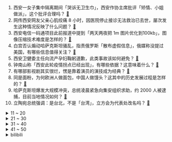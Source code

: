 1. 西安一女子集中隔离期间「哭诉无卫生巾」，西安作协主席批评「矫情、小姐做派」，这个批评合理吗？ [:link:](https://www.zhihu.com/question/510206279)
2. 网传西安网友父亲心肌绞痛 8 小时，因医院停止接诊无法救治已去世，屡次发生这种情况反映了什么问题？ [:link:](https://www.zhihu.com/question/510039267)
3. 西安电信一码通项目此前报道中提到「两天两夜把 1m 图片优化到100kb」，图像压缩技术难度是怎样的？ [:link:](https://www.zhihu.com/question/509997789)
4. 白宫否认煽动哈萨克斯坦骚乱，指责俄罗斯「散布虚假信息」，俄媒称没提过美国，有哪些信息值得关注？ [:link:](https://www.zhihu.com/question/510168075)
5. 西安卫健委主任向流产孕妇鞠躬道歉，此类事故该如何避免？ [:link:](https://www.zhihu.com/question/510188968)
6. 钟南山称「西安此轮疫情拐点已经出现」，有哪些依据？这意味着什么？ [:link:](https://www.zhihu.com/question/510192537)
7. 有哪部影视剧其实很烂，愣是靠着演员的演技成为经典？ [:link:](https://www.zhihu.com/question/505604984)
8. 同是面粉，为何欧洲人做面包，中国人做馒头？这其中的历史发展过程是怎样的？ [:link:](https://www.zhihu.com/question/20100349)
9. 哈萨克斯坦爆发大规模冲突，总统凌晨紧急向集安组织求助，约 2000 人被逮捕，目前当地情况如何？ [:link:](https://www.zhihu.com/question/510084873)
10. 立陶宛总统强调：是台北，不是「台湾」，立方会为代表处改名吗？ [:link:](https://www.zhihu.com/question/510156063)
<details>
<summary>11 ~ 20</summary>

11. 中国侨联一副处长被免，其微信公众号「清风明月楼」曾发涉西安谣言，如何看待这一处罚？ [:link:](https://www.zhihu.com/question/510211514)
12. 电视剧版《雪中悍刀行》李淳罡在龙虎山「剑来」再入陆地神仙境，而不是在大雪坪，你能接受这段改编吗？ [:link:](https://www.zhihu.com/question/509883353)
13. 如何评价综艺《熙娣想聊》？ [:link:](https://www.zhihu.com/question/507367163)
14. 坐飞机哪个位置风景比较好呢? [:link:](https://www.zhihu.com/question/503858692)
15. 《反贪风暴》每一部评分都不及格，为什么还能拍五部？ [:link:](https://www.zhihu.com/question/509535439)
16. 如何看待德约科维奇赴澳签证被拒绝，面临被遣出澳大利亚并无缘澳网？ [:link:](https://www.zhihu.com/question/510087047)
17. 印度财政部要求小米追缴税款 8800 万美元，小米回应「全球范围内坚持合法经营」，后续可能会如何发展？ [:link:](https://www.zhihu.com/question/510052853)
18. 为什么庞青云靠流民组建的乌合之众能冲破太平军火枪阵，而满清精锐面对英国火枪阵却毫无还手之力? [:link:](https://www.zhihu.com/question/509848415)
19. 为什么学了大学物理可以秒杀全部中学物理，但是数学不能? [:link:](https://www.zhihu.com/question/508209146)
20. 张庭夫妇通过层层协议控制涉嫌传销公司，未直接持股，而陶虹既直接持股又间接持股该公司，这种操作有何影响？ [:link:](https://www.zhihu.com/question/510140366)
</details>
<details>
<summary>21 ~ 30</summary>

21. 彭博社文章指责中国「追求粮食自足推高全球粮价」，这一说法有无依据？ [:link:](https://www.zhihu.com/question/510107856)
22. 2022 年 1 月 5 日起，多家航司取消征收国内航线燃油附加费，将会对出行产生哪些影响？ [:link:](https://www.zhihu.com/question/509802893)
23. 悦诗风吟被传将关闭超 80% 中国门店，可能的原因有哪些？ [:link:](https://www.zhihu.com/question/509525848)
24. Uzi 退役后被冠以「永远滴神」，为什么在宣布复出后风评却迅速下滑画风骤变呢？ [:link:](https://www.zhihu.com/question/509965189)
25. 研究生复试提前给导师发邮件，导师回复：「欢迎报考，祝顺利。」意思是稳了吗？ [:link:](https://www.zhihu.com/question/389701976)
26. 为什么 New Balance 会落没？ [:link:](https://www.zhihu.com/question/286022815)
27. 能力好的中层领导年底突然被开，到底是为什么？ [:link:](https://www.zhihu.com/question/508940689)
28. 段誉活了 93 岁，为何不参加射雕时代的华山论剑？ [:link:](https://www.zhihu.com/question/501170943)
29. 1 月 5 日河南新增本土确诊病例 64 例，目前当地情况如何？ [:link:](https://www.zhihu.com/question/510088903)
30. 如何看待重庆「 30 日离婚冷静期」实施一周年，离婚率下降 44% ，5 万余对夫妻撤回离婚？ [:link:](https://www.zhihu.com/question/509800936)
</details>
<details>
<summary>31 ~ 40</summary>

31. 有没有那种女追男的小说，最好是校园的？ [:link:](https://www.zhihu.com/question/349979306)
32. 被要过微信的女生是因为长的好看吗？ [:link:](https://www.zhihu.com/question/500613155)
33. 山西一高铁出站口闸机检测结果为阳性，目前当地情况如何？ [:link:](https://www.zhihu.com/question/510090812)
34. 深度学习如何入门？ [:link:](https://www.zhihu.com/question/26006703)
35. 为什么身边的人都常年执着于游玩一到两款游戏？ [:link:](https://www.zhihu.com/question/478744036)
36. 你能接受孩子的平庸吗？ [:link:](https://www.zhihu.com/question/358573044)
37. 中国是一个适合旅游的国家吗？ [:link:](https://www.zhihu.com/question/508065742)
38. 已经有了游戏本，但带起来太重了，选择 iPad 还是轻薄本？ [:link:](https://www.zhihu.com/question/508702856)
39. 为什么职业拳手打比赛不会让自己进入愤怒状态? [:link:](https://www.zhihu.com/question/506999636)
40. 为什么职场让人觉得不幸福？ [:link:](https://www.zhihu.com/question/505122640)
</details>
<details>
<summary>41 ~ 50</summary>

41. 诗词中的美好祝福有哪些？ [:link:](https://www.zhihu.com/question/463995994)
42. 和「快餐式消遣」相比，读书带来的「愉悦感」有什么不同？ [:link:](https://www.zhihu.com/question/510010501)
43. 打算自己装修，有哪些重要的准备工作和注意事项？ [:link:](https://www.zhihu.com/question/268827913)
44. 男生会喜欢上一个天天找他聊天的女生吗? [:link:](https://www.zhihu.com/question/332843285)
45. 2022 年伊始，你是如何度过你的元旦假期的？ [:link:](https://www.zhihu.com/question/509761034)
46. 写小说缺乏画面感，咋弄？ [:link:](https://www.zhihu.com/question/492920320)
47. 如何评价小超神 ROG 幻 X 笔记本电脑？ [:link:](https://www.zhihu.com/question/509916026)
48. 有没有什么男主是医生的言情小说？ [:link:](https://www.zhihu.com/question/483254540)
49. 1 月 5 日陕西新增本土确诊病例 63 例，目前当地情况如何？ [:link:](https://www.zhihu.com/question/510089834)
50. 一个开始很难忘掉的人，后来是怎么忘记的? [:link:](https://www.zhihu.com/question/509162785)
</details><details>
<summary>bilibili</summary>

1. 《原神》剧情PV-「神女劈观」 [:link:](//www.bilibili.com/video/BV1kS4y1T7kK)
2. 四大文明古国只剩中国，为什么只有中国文明一直延续至今？【为什么历史30】 [:link:](//www.bilibili.com/video/BV18i4y197x6)
3. 《 我 不 是 梗 神 》2021终极融梗 [:link:](//www.bilibili.com/video/BV1QD4y1F7fk)
4. 许 嵩 是 吧 [:link:](//www.bilibili.com/video/BV1kS4y1T742)
5. 【张韶涵 × 烈火战马】以音为剑，横扫千军 [:link:](//www.bilibili.com/video/BV1tL4y1J7uj)
6. 老 顽 童 [:link:](//www.bilibili.com/video/BV1wm4y1D71L)
7. 【原创歌曲】我不想谈恋爱！动画英文手书pv:Take It Back(demo) 被好朋友表白之后… [:link:](//www.bilibili.com/video/BV1tY411p7iC)
8. 极度舒适！拿来救命的药，原来是这样在身体里释放的 [:link:](//www.bilibili.com/video/BV1bF411q7ue)
9. 《是一只鱼》癫 疯 赛 [:link:](//www.bilibili.com/video/BV1vb4y1n7Vg)
10. 回家路上，遇到一个被冻住的水管……｜万物有灵且萌 唯佳酱原创 [:link:](//www.bilibili.com/video/BV1aP4y1E7tJ)
<details>
<summary>11 ~ 20</summary>

11. 又是带德国室友见世面的一天 [:link:](//www.bilibili.com/video/BV1Wa411z7Ha)
12. 【年终总结】一年更新100期！这一年我们是怎么做视频的？ [:link:](//www.bilibili.com/video/BV1NR4y1G7TM)
13. 如何在10秒内学会街舞 [:link:](//www.bilibili.com/video/BV1TZ4y1Q7xq)
14. 【明日方舟×九色鹿】“吉兆呈祥”限时活动宣传PV [:link:](//www.bilibili.com/video/BV1N3411e772)
15. 【非遗浅作】耗时三个月传统金银工艺打造中国空间站，过程艰难，结局高能 [:link:](//www.bilibili.com/video/BV1mM4y1F7yh)
16. 【罗翔】让学生呕吐，校长落泪的“营养午餐”犯了什么罪？ [:link:](//www.bilibili.com/video/BV1N3411e7bJ)
17. 【原神】2.4渊下宫宝箱全收集！（成就数185） [:link:](//www.bilibili.com/video/BV1jZ4y1S7bL)
18. 恕我直言，这烟花是我小瞧它了，还以为是普通的烟花 [:link:](//www.bilibili.com/video/BV1Tu411U7gN)
19. 乍看以为是砖头，一顿爆炒，没想到竟是湖南特色小吃... [:link:](//www.bilibili.com/video/BV1UY411a7uo)
20. 甘雨🤡：明明是我先来的，为什么会变成这样呢？ [:link:](//www.bilibili.com/video/BV1ja411z75G)
</details>
<details>
<summary>21 ~ 30</summary>

21. 远远的参观了莫迪住宅 [:link:](//www.bilibili.com/video/BV1Vu411U7CW)
22. 小朋友的演技都这么好了！“我爸爸妈妈不会说话，我要做他们的声音。” [:link:](//www.bilibili.com/video/BV1CF411i7F3)
23. 这家伙好像知道自己很可爱！ [:link:](//www.bilibili.com/video/BV1jD4y1F7A2)
24. “啊！！！！！！” [:link:](//www.bilibili.com/video/BV1Ki4y1972A)
25. 狗狗赖在大学图书馆，撒娇卖萌不肯走，保安拿它也没办法... [:link:](//www.bilibili.com/video/BV1or4y1m7cL)
26. 一句词，一个眼神，这场戏，您压轴。 [:link:](//www.bilibili.com/video/BV1dY411a72c)
27. 我 们 真 的 尽 力 了！！！ [:link:](//www.bilibili.com/video/BV1rY411a7T3)
28. 啊 [:link:](//www.bilibili.com/video/BV1FR4y1G7ei)
29. 整活！给染了发的女友贴上唇钉鼻钉纹身贴！趁她睡觉把丈母娘叫来… [:link:](//www.bilibili.com/video/BV1Z3411Y745)
30. 自制卫生纸加热炒锅 在寒冷的冬天给你带来贴心的温暖 [:link:](//www.bilibili.com/video/BV16L411V7Sv)
</details>
<details>
<summary>31 ~ 40</summary>

31. 感谢《阿衰》，感谢猫小乐老师！ [:link:](//www.bilibili.com/video/BV1oq4y1C7TQ)
32. 那些藏在中国人骨子里的浪漫！也只有中国人才懂的浪漫！ [:link:](//www.bilibili.com/video/BV11b4y1e78t)
33. 【时代少年团】拍摄花絮 [:link:](//www.bilibili.com/video/BV1Ub4y1e7iV)
34. 阿美利卡之鹰 [:link:](//www.bilibili.com/video/BV1Yb4y1e7Cg)
35. 2022年第一顿上头重口味，一半人爱到死，一半人不敢吃。 [:link:](//www.bilibili.com/video/BV1zY411a7Ne)
36. 令郎的胸大肌为何如此浮夸【阅片无数Ⅱ 33】 [:link:](//www.bilibili.com/video/BV1eq4y127gW)
37. 【原创】油管600万播放 | 苏炳添纪录片: 为生命而奔跑 6.29 | 9.83 [:link:](//www.bilibili.com/video/BV19T4y127et)
38. 我飘了，全球首吃披针单肢虾，吃完后悔死了 [:link:](//www.bilibili.com/video/BV1aL411V73y)
39. 这  都  什  么  妖  魔  鬼  怪（二） [:link:](//www.bilibili.com/video/BV1oF411e7kc)
40. 白嫖知网 [:link:](//www.bilibili.com/video/BV1f3411Y72R)
</details>
<details>
<summary>41 ~ 50</summary>

41. 新英雄·暃 CG《玉城之子》——“人们也许存在偏见，但命运没有” [:link:](//www.bilibili.com/video/BV1N3411e7CZ)
42. 你吹我Believer是吧？！ [:link:](//www.bilibili.com/video/BV1ZF411e7aQ)
43. 低成本七龙珠完全版 [:link:](//www.bilibili.com/video/BV1wm4y1D7Y3)
44. 不爱的时候比谁都成熟 [:link:](//www.bilibili.com/video/BV1444y1j7Y7)
45. 一次说清 如果你没活到退休，你之前缴的养老金怎么办？ [:link:](//www.bilibili.com/video/BV1TR4y1G749)
46. 《挂科者》（原曲：《孤勇者》）：期末不挂科！！！ [:link:](//www.bilibili.com/video/BV1Z3411Y7JN)
47. 设计师联盟 [:link:](//www.bilibili.com/video/BV17b4y1e7wh)
48. 一张让人感动到落泪的照片，原来爱一直都在 [:link:](//www.bilibili.com/video/BV17m4y1X7Tw)
49. 中、俄、美、英、法共同声明：核战争打不赢也打不得【逸语道破】 [:link:](//www.bilibili.com/video/BV1Vi4y197xG)
50. 张镇辉台球正经教学【6个不太建议使用的技巧】9.0版本 [:link:](//www.bilibili.com/video/BV1zT4y1276Y)
</details>
<details>
<summary>51 ~ 60</summary>

51. “我恩人删了我微信！”男子资助贫困男生7年，在男生即将大学毕业时删了好友 [:link:](//www.bilibili.com/video/BV1ST4y1277L)
52. 洛城MV 感谢聆听哦～ [:link:](//www.bilibili.com/video/BV1jP4y1E7uZ)
53. 小孩天性纯良？罗老师：我呸！ [:link:](//www.bilibili.com/video/BV1Lq4y1279z)
54. 2022年美国春晚 [:link:](//www.bilibili.com/video/BV1F44y1E7tP)
55. 全形态千机伞结构拆解（附建模文件） [:link:](//www.bilibili.com/video/BV1tF411q7YY)
56. 江歌案将宣判：在替刘鑫死后6年，她又被“好友刘鑫”狠狠捅了3刀！【洞察社会系列64】 [:link:](//www.bilibili.com/video/BV1gZ4y1S7pG)
57. 【阿斗】真香现场！仇家变亲家？兵不血刃化解家族危机！9.1分英剧神作《浴血黑帮》P2 [:link:](//www.bilibili.com/video/BV1om4y1S7wx)
58. 特效炸裂！年度之战！特效小哥大战建模小哥4 [:link:](//www.bilibili.com/video/BV1k34y1z7Y6)
59. 大家好，我是花江夏树，我来B站啦！新年快乐，一起撸猫呀！ [:link:](//www.bilibili.com/video/BV1W44y1j7Dv)
60. 【百草味×何同学】回家过年如何解释啥叫UP主？ [:link:](//www.bilibili.com/video/BV12u411m7mD)
</details>
<details>
<summary>61 ~ 70</summary>

61. 女生放假回家吃席，抬头发现被大妈围观，网友：隔着屏幕都能感受到紧张 [:link:](//www.bilibili.com/video/BV1Hi4y19772)
62. 当闺蜜们来你家串门 [:link:](//www.bilibili.com/video/BV1RY411a7e2)
63. 离谱！打个游戏比考研都难，修仙游戏“天花板”？ [:link:](//www.bilibili.com/video/BV1Sa411B7pF)
64. 电影最TOP：全员有大病！2021年度十大烂片盘点 [:link:](//www.bilibili.com/video/BV1rR4y1u7KZ)
65. 超可爱！小朋友成功追星消防员的反应 [:link:](//www.bilibili.com/video/BV1jq4y127Cw)
66. 还我六块钱！！！ [:link:](//www.bilibili.com/video/BV16Y411a7Gf)
67. 广州花园酒店泰安门 厨子探店¥5？？8.4 [:link:](//www.bilibili.com/video/BV1ti4y1976o)
68. 几种狠人，最后一种你绝对忍不了 [:link:](//www.bilibili.com/video/BV1i44y1j7Jo)
69. 男子带媳妇滑雪被认成黑私教 工作人员：怎么证明你媳妇是你媳妇！这事你怎么看？ [:link:](//www.bilibili.com/video/BV1Tm4y1X72z)
70. 日本最贵金枪鱼熟成28天，极致的海鲜风味重磅来袭！ [:link:](//www.bilibili.com/video/BV1yR4y1u7Vc)
</details>
<details>
<summary>71 ~ 80</summary>

71. 苹果xsmax换外屏，碰炸弹了，还没开始就结束了 [:link:](//www.bilibili.com/video/BV1EZ4y1S7Ax)
72. 离大谱！为了实现他的梦想，我们变了脸色(物理)！ [:link:](//www.bilibili.com/video/BV1oZ4y1D7W7)
73. 如果主播面试老师 [:link:](//www.bilibili.com/video/BV1gR4y1G7Y1)
74. 1700买的车轮芝士，在中间挖一个洞，竟然做成了芝士拌面 [:link:](//www.bilibili.com/video/BV1rL411V7sr)
75. 离大谱！两个笨蛋是如何进入2022的 [:link:](//www.bilibili.com/video/BV1f44y1L7Ez)
76. 【中字】发给那个说好一起坐牢却放你鸽子的朋友 [:link:](//www.bilibili.com/video/BV1bP4y1n7uW)
77. 小潮院长的年度总结（2021年） [:link:](//www.bilibili.com/video/BV1QY411a7dM)
78. 弘扬中华优秀传统，将醒狮文化发扬光大！佛山祖庙黄飞鸿纪念馆每为观众呈现精彩的醒狮表演每天三场10:00/14:15/15:30 [:link:](//www.bilibili.com/video/BV1Z3411v78j)
79. 那个被说瘦下来会很美的女孩子瘦了三十斤！ [:link:](//www.bilibili.com/video/BV1eL4y1t7UB)
80. 大佬的手魔法？这是黏土能做出来的？！ [:link:](//www.bilibili.com/video/BV1SS4y1K7vA)
</details>
<details>
<summary>81 ~ 90</summary>

81. 【滴胶手工】断更两个月，我把龙虾复活了！ [:link:](//www.bilibili.com/video/BV1V34y1z7WH)
82. 【云堇】刀马旦 [:link:](//www.bilibili.com/video/BV1xq4y117W9)
83. “社死了，但没完全社死” [:link:](//www.bilibili.com/video/BV18L411V7ou)
84. 月涨粉20多万的火腿哥大龙为什么突然消失不见了？今天彪哥带着奶香的火腿为大家揭晓内幕，并感谢所有粉丝的支持与厚爱 [:link:](//www.bilibili.com/video/BV1Y3411e7vw)
85. 呐！！！！！！！！！！！！！！！！！！！ [:link:](//www.bilibili.com/video/BV18Y411a7cK)
86. 《日语版啊对对对》 [:link:](//www.bilibili.com/video/BV1cm4y1D7LZ)
87. 大家好，我是仓木麻衣！！初次见面，请多多关照。 [:link:](//www.bilibili.com/video/BV1MP4y1E7Kb)
88. 生吃鲱鱼？！肥肉刺身？！俄罗斯人就吃这？胖老头才吃两道就痛苦面具【还愿挑战ep05-飞象西餐厅】 [:link:](//www.bilibili.com/video/BV11m4y1S7iK)
89. “孤勇者一往无前” [:link:](//www.bilibili.com/video/BV1FZ4y1Q71m)
90. 店大欺客？ [:link:](//www.bilibili.com/video/BV1sT4y1m7u2)
</details>
<details>
<summary>91 ~ 100</summary>

91. 我要毁灭大学小组作业！影视作业《日记》 [:link:](//www.bilibili.com/video/BV1vu411U7Mi)
92. 我带着100块穿越到了宋朝，结果...... [:link:](//www.bilibili.com/video/BV19L4y1E74V)
93. 来世若有缘分，你还会两眼空空吗？ [:link:](//www.bilibili.com/video/BV1Tm4y1D7kQ)
94. 赵丽蓉的小品逗笑亿万观众，家人却抱头痛哭 [:link:](//www.bilibili.com/video/BV1kq4y117yQ)
95. 这就是小说中的笨蛋校花和校草的日常吗 [:link:](//www.bilibili.com/video/BV1Ar4y1U7mo)
96. 房车被困暴雪中，雪厚到淹没轮胎了，幸好被巡逻交警所救 [:link:](//www.bilibili.com/video/BV1ur4y1U7hi)
97. 【嘉然】❤ 超近距离对视挑战 ❤（直播剪辑） [:link:](//www.bilibili.com/video/BV1K34y167F2)
98. 小猫咪摸摸你的头：你已经很棒啦！ [:link:](//www.bilibili.com/video/BV1bi4y197GH)
99. 虽然小哥挣少，但他是最伟大的 [:link:](//www.bilibili.com/video/BV1cL4y1J7Rk)
100. 屑妹妹行为，请勿模仿🤚 [:link:](//www.bilibili.com/video/BV1u3411e7BL)
</details></details>